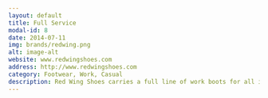 ```yaml
---
layout: default
title: Full Service
modal-id: 8
date: 2014-07-11
img: brands/redwing.png
alt: image-alt
website: www.redwingshoes.com
address: http://www.redwingshoes.com
category: Footwear, Work, Casual
description: Red Wing Shoes carries a full line of work boots for all industries and work sites that are comfortable enough for all day wear. For over a century Red Wing purpose-built footwear has been at the spearhead of innovation in the standard of excellence for work boots. We are proud to carry several soft-toe and safety-toe models from Red Wing, Red Wing Heritage, Irish Setter by Red Wing, and Worx by Red Wing.
---
```

